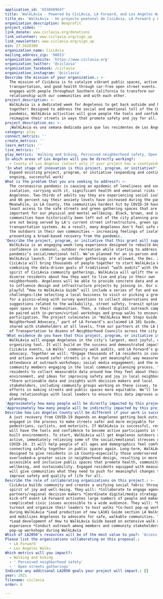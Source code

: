 ```yaml
---
application_id: '6530489647'
title: 'WalkLAvia - Powered by CicLAvia, LA Forward, and Los Angeles Walks'
title_es: 'WalkLAvia - Un proyecto peatonal de CicLAvia, LA Forward y Los Angeles Walks'
organization_description: Nonprofit
project_video: ''
link_donate: www.ciclavia.org/donations
link_volunteer: www.ciclavia.org/sign_up
link_newsletter: www.ciclavia.org/sign_up
ein: 27-3428380
organization_name: CicLAvia
mailing_address_zip: '90013'
organization_website: 'https://www.ciclavia.org'
organization_twitter: '@ciclavia'
organization_facebook: /ciclavia
organization_instagram: '@ciclavia'
Describe the mission of your organization.: >-
  The mission of CicLAvia is to catalyze vibrant public spaces, active
  transportation, and good health through car-free open street events. CicLAvia
  engages with people throughout Southern California to transform our
  relationship with our communities and with each other.
project_description: >-
  WalkLAvia is a dedicated week for Angelenos to get back outside and have fun
  together! Designed to address the social and emotional toll of the COVID-19
  pandemic, WalkLAvia activities will give people the tools and confidence to
  reimagine their streets in ways that promote safety and joy for all.
project_description_es: >-
  ¡WalkLAvia es una semana dedicada para que los residentes de Los Ángeles vuelvan a salir y se diviertan juntos! Diseñado para abordar el costo social y emocional de la pandemia de COVID-19, las actividades de WalkLAvia brindarán a las personas los medios y la confianza para reinventar sus calles de manera que promuevan la seguridad y la alegría para todos.
category: play
connect_metrics: ''
create_metrics: ''
learn_metrics: ''
live_metrics: ''
play_metrics: 'Walking and biking, Perceived neighborhood safety, Open streets gatherings'
In which areas of Los Angeles will you be directly working?:
  - County of Los Angeles (select only if your project has a countywide benefit)
'In what stage of innovation is this project, program, or initiative?': >-
  Expand existing project, program, or initiative (expanding and continuing
  ongoing, successful work)
What is the problem that you are seeking to address?: >-
  The coronavirus pandemic is causing an epidemic of loneliness and social
  isolation, carrying with it, significant health and emotional risks for all
  Angelenos. Two-thirds of adults say they are experiencing social isolation,
  and 66 percent say their anxiety levels have increased during the pandemic.
  Meanwhile, in LA County, the communities hardest hit by COVID-19 have the
  least access to the safe streets and green gathering spaces that are so
  important for our physical and mental wellbeing. Black, brown, and immigrant
  communities have historically been left out of the city planning process and
  are not being served by LA's current street infrastructure, green spaces, and
  transportation systems. As a result, many Angelenos don't feel safe enjoying
  the outdoors in their own communities — increasing feelings of isolation and
  preventing a broad-based recovery from the pandemic.
'Describe the project, program, or initiative that this grant will support to address the problem identified.': >-
  WalkLAvia is an engaging week-long experience designed to rebuild Angelenos’
  confidence in communal, outdoor recreation while starting to address the
  pandemic’s social/emotional toll. We’ve planned for an in-person and virtual
  WalkLAvia launch. If large outdoor gatherings are allowed, the Dec. 2021
  CicLAvia will bring thousands of people together to start WalkLAvia Week. By
  combining the data-driven goals of traditional “walk audits” with the joyful
  spirit of CicLAvia community gatherings, WalkLAvia will uplift the voices of
  diverse residents about how they want to live and play in their own
  neighborhoods. Angelenos will be able to provide concrete data and anecdotes
  to influence design and infrastructure projects by joining in. Our simple yet
  playful “How to WalkLAvia Guide” will include a series of fun and easy
  challenges—like selecting a local business to visit or picking a green spot
  for a picnic—along with survey questions to collect observations and
  suggestions related to the walkability, street safety, transit options, and
  open space in their communities. Then, a robust digital outreach campaign will
  be paired with in-person/virtual workshops and group walks to encourage
  participation. The project culminates in "WalkLAvia Next Steps Guide to
  Neighborhood Advocacy," part of LA Forward’s acclaimed LA 101 Guide, and data
  shared with stakeholders at all levels, from our partners at the LA Department
  of Transportation to dozens of Neighborhood Councils across the city.
'What evidence do you have that this project, program, or initiative is or will be successful, and how will you define and measure success?': >-
  WalkLAvia will engage Angelenos in the city’s largest, most joyful, community
  organizing tool. It will build on the success and demonstrated impact of
  CicLAvia events, LA Walks’ community walk audits, and LA Forward’s grassroots
  advocacy. Together we will: *Engage thousands of LA residents in conversations
  and actions around safer streets in a fun yet meaningful way measured by:
  attendance at outreach workshops; social media engagement; and the number of
  community members engaging in the local community planning process. *Survey
  residents to collect measurable data around how they feel about their built
  environment, and ideas for improving safety and joy in local neighborhoods.
  *Share actionable data and insights with decision makers and local
  stakeholders, including community groups working on these issues, to aid their
  efforts in making streets and public spaces more equitable. We’ll leverage our
  deep relationships with local leaders to ensure this data improves urban
  planning.
'Approximately how many people will be directly impacted by this project, program, or initiative?': '50000'
'Approximately how many people will be indirectly impacted by this project, program, or initiative?': '500000'
Describe how Los Angeles County will be different if your work is successful.: >-
  A just recovery from COVID-19 depends on Angelenos getting back outside and
  engaged in the process to make streets safer and more enjoyable for
  pedestrians, cyclists, and motorists. If WalkLAvia is successful, residents
  will have the tools and confidence to become active participants in their
  built environments. To start, WalkLAvia will get Angelenos outdoors and
  active, immediately relieving some of the social/emotional stresses of
  COVID-19. It will help people of all ages and demographics feel comfortable
  connecting safely together in public spaces again. Long-term, WalkLAvia is
  designed to give residents in LA County—especially those underserved and
  overlooked—a greater voice in neighborhood design, resulting in more
  accessible and inclusive public spaces that promote health, community
  wellbeing, and sustainability. Engaged residents equipped with measurable data
  will give communities what they need to push for meaningful changes that
  improve safety and quality of life for all.
Describe the role of collaborating organizations on this project.: >-
  CicLAvia builds community and creates a unifying social fabric through a
  spirit of joy and well-being. They will: *Collaborate to engage agency
  partners/regional decision makers *Coordinate digital/media strategy *Host
  kick-off event LA Forward activates large numbers of people and makes
  complicated civic issues accessible to a wide audience. They will: *Drive
  turnout and organize their leaders to host walks *Co-host pop-up workshops
  during WalkLAvia *Lead production of new LA101 Guide section LA Walks trains
  and mobilizes Angelenos to advocate for safe, walkable communities. They will:
  *Lead development of How to WalkLAvia Guide based on extensive walk audit
  experience *Conduct outreach among members and community stakeholders *Co-host
  pop-up workshops during WalkLAvia
Which of LA2050’s resources will be of the most value to you?: 'Access to the LA2050 community,Volunteer recruitment'
Please list the organizations collaborating on this proposal.:
  - LA Forward
  - Los Angeles Walks
Which metrics will you impact?:
  - Walking and biking
  - ' Perceived neighborhood safety'
  - ' Open streets gatherings'
Indicate any additional LA2050 goals your project will impact.: []
year: 2021
filename: ciclavia
order: 6

---
```

